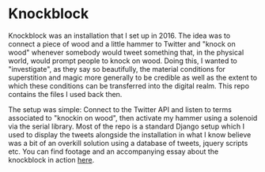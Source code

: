 # Knockblock

Knockblock was an installation that I set up in 2016. The idea was to connect
a piece of wood and a little hammer to Twitter and "knock on wood" whenever
somebody would tweet something that, in the physical world, would prompt people
to knock on wood. Doing this, I wanted to "investigate", as they say so
beautifully, the material conditions for superstition and magic more generally
to be credible as well as the extent to which these conditions can be
transferred into the digital realm. This repo contains the files I used back
then. 

The setup was simple: Connect to the Twitter API and listen to terms associated
to "knockin on wood", then activate my hammer using a solenoid via the serial
library. Most of the repo is a standard Django setup which I used to display
the tweets alongside the installation in what I know believe was a bit of an
overkill solution using a database of tweets, jquery scripts etc. You can find
footage and an accompanying essay about the knockblock in action 
[here](https://beingbutlumps.wordpress.com/portfolio/knockblock/).

